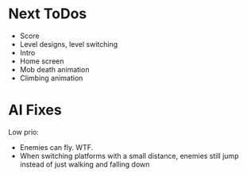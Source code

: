 Next ToDos
==========

* Score
* Level designs, level switching
* Intro
* Home screen
* Mob death animation
* Climbing animation

AI Fixes
========

Low prio:
* Enemies can fly. WTF.
* When switching platforms with a small distance, enemies still jump instead of just walking and falling down
